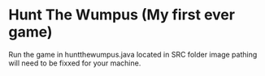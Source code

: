 # Hunt The Wumpus (My first ever game)
Run the game in huntthewumpus.java located in SRC folder image pathing will need to be fixxed for your machine.
